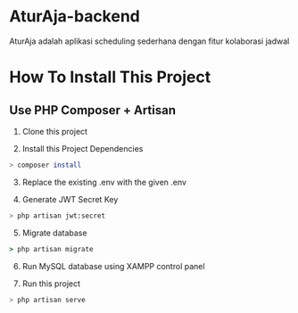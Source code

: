 # AturAja-backend
AturAja adalah aplikasi scheduling sederhana dengan fitur kolaborasi jadwal

How To Install This Project
===

Use PHP Composer + Artisan
---
1. Clone this project

2. Install this Project Dependencies
```bash
> composer install
```

3. Replace the existing .env with the given .env

4. Generate JWT Secret Key
```bash
> php artisan jwt:secret
```

5. Migrate database
```cmd
> php artisan migrate
```

6. Run MySQL database using XAMPP control panel

7. Run this project
```bash
> php artisan serve
```